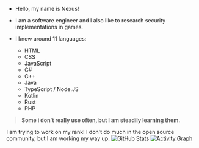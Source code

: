 - Hello, my name is Nexus!
- I am a software engineer and I also like to research security implementations in games.

- I know around 11 languages:
    - HTML
    - CSS
    - JavaScript
    - C#
    - C++
    - Java
    - TypeScript / Node.JS
    - Kotlin
    - Rust
    - PHP
> **Some i don't really use often, but I am steadily learning them.**


I am trying to work on my rank! I don't do much in the open source community, but I am working my way up.
![GitHub Stats](https://github-readme-stats.vercel.app/api?username=Nexus0821&theme=dark&show_icons=true) 
[![Activity Graph](https://github-readme-activity-graph.vercel.app/graph?username=Nexus0821&bg_color=2b2b2b&color=4c839e&line=24abc6&point=51c4cd&area=true&hide_border=true)](https://github.com/ashutosh00710/github-readme-activity-graph)
